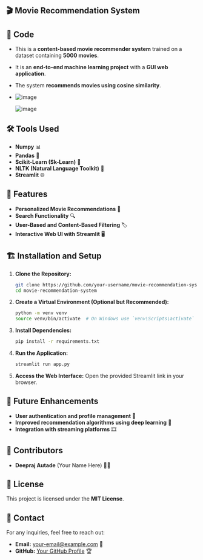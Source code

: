 ## 🎬 Movie Recommendation System




## 📌 Code
- This is a **content-based movie recommender system** trained on a dataset containing **5000 movies**.
- It is an **end-to-end machine learning project** with a **GUI web application**.
- The system **recommends movies using cosine similarity**.
- 
  ![image](https://github.com/user-attachments/assets/ce910215-12d5-4fc8-a20d-8d53c7db8e79)

  ![image](https://github.com/user-attachments/assets/8f49cf99-aaf5-47ae-be28-82666c57fc8d)



## 🛠️ Tools Used
- **Numpy** 📊
- **Pandas** 🐼
- **Scikit-Learn (Sk-Learn)** 🤖
- **NLTK (Natural Language Toolkit)** 📜
- **Streamlit** 🌐

## 🚀 Features
- **Personalized Movie Recommendations** 🎥
- **Search Functionality** 🔍
- **User-Based and Content-Based Filtering** 🏷️
- **Interactive Web UI with Streamlit** 🖥️

## 🏗️ Installation and Setup
1. **Clone the Repository:**
   ```sh
   git clone https://github.com/your-username/movie-recommendation-system.git
   cd movie-recommendation-system
   ```
2. **Create a Virtual Environment (Optional but Recommended):**
   ```sh
   python -m venv venv
   source venv/bin/activate  # On Windows use `venv\Scripts\activate`
   ```
3. **Install Dependencies:**
   ```sh
   pip install -r requirements.txt
   ```
4. **Run the Application:**
   ```sh
   streamlit run app.py
   ```
5. **Access the Web Interface:**
   Open the provided Streamlit link in your browser.

## 🔮 Future Enhancements
- **User authentication and profile management** 🔑
- **Improved recommendation algorithms using deep learning** 🧠
- **Integration with streaming platforms** 🎞️

## 👥 Contributors
- **Deepraj Autade** (Your Name Here) 👨‍💻

## 📜 License
This project is licensed under the **MIT License**.

## 📧 Contact
For any inquiries, feel free to reach out:
- **Email:** your-email@example.com 📩
- **GitHub:** [Your GitHub Profile](https://github.com/your-username) 🏆

